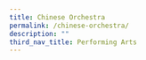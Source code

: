 ```yaml
---
title: Chinese Orchestra
permalink: /chinese-orchestra/
description: ""
third_nav_title: Performing Arts
---
```

